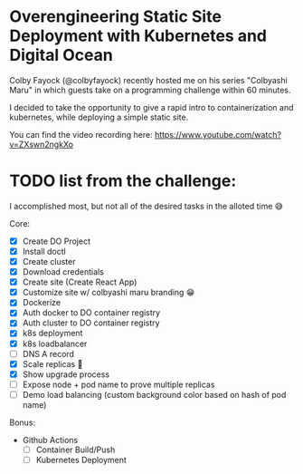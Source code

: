 # Overengineering Static Site Deployment with Kubernetes and Digital Ocean

Colby Fayock (@colbyfayock) recently hosted me on his series "Colbyashi Maru" in which guests take on a programming challenge within 60 minutes.

I decided to take the opportunity to give a rapid intro to containerization and kubernetes, while deploying a simple static site.

You can find the video recording here:
https://www.youtube.com/watch?v=ZXswn2ngkXo

# TODO list from the challenge:

I accomplished most, but not all of the desired tasks in the alloted time 😅

Core:
- [x] Create DO Project
- [x] Install doctl
- [x] Create cluster
- [x] Download credentials
- [x] Create site (Create React App)
- [x] Customize site w/ colbyashi maru branding 😁
- [x] Dockerize
- [x] Auth docker to DO container registry
- [x] Auth cluster to DO container registry
- [x] k8s deployment
- [x] k8s loadbalancer
- [ ] DNS A record
- [x] Scale replicas 🚀
- [x] Show upgrade process
- [ ] Expose node + pod name to prove multiple replicas
- [ ] Demo load balancing (custom background color based on hash of pod name)

Bonus:
- Github Actions
  - [ ] Container Build/Push
  - [ ] Kubernetes Deployment